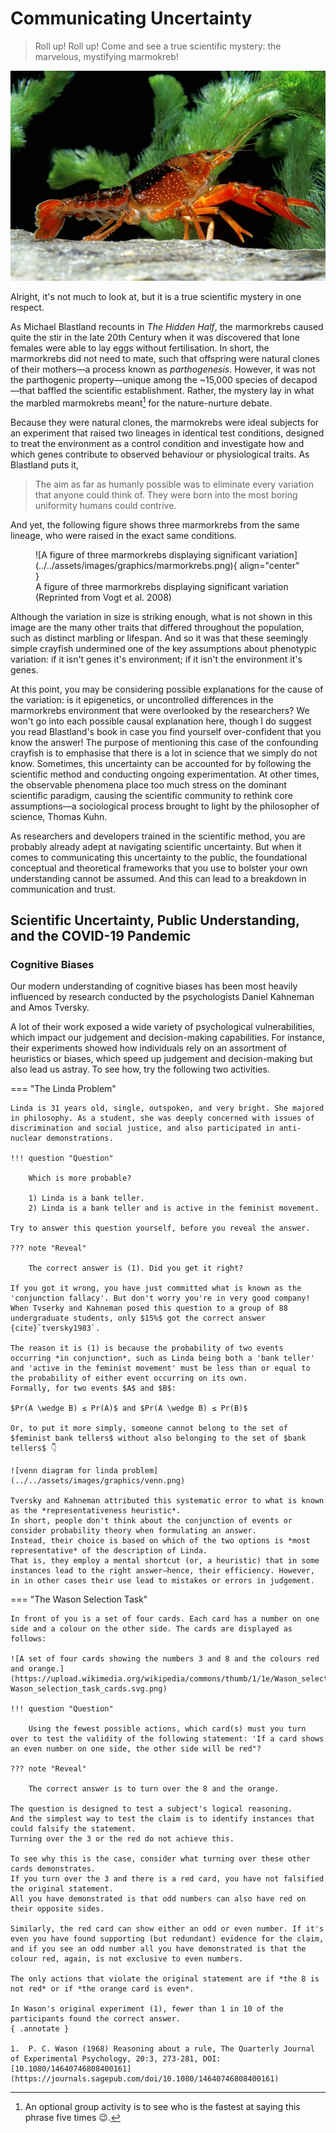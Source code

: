 # Communicating Uncertainty

>Roll up! Roll up! Come and see a true scientific mystery: the marvelous, mystifying marmokreb!

![A picture of a marmorkreb](../../assets/images/graphics/marmorkreb.jpeg)

Alright, it's not much to look at, but it is a true scientific mystery in one respect.

As Michael Blastland recounts in *The Hidden Half*, the marmorkrebs caused quite the stir in the late 20th Century when it was discovered that lone females were able to lay eggs without fertilisation.
In short, the marmorkrebs did not need to mate, such that offspring were natural clones of their mothers—a process known as *parthogenesis*.
However, it was not the parthogenic property—unique among the ~15,000 species of decapod—that baffled the scientific establishment.
Rather, the mystery lay in what the marbled marmokrebs meant[^tongue] for the nature-nurture debate.

[^tongue]: An optional group activity is to see who is the fastest at saying this phrase five times 😉.

Because they were natural clones, the marmokrebs were ideal subjects for an experiment that raised two lineages in identical test conditions, designed to treat the environment as a control condition and investigate how and which genes contribute to observed behaviour or physiological traits.
As Blastland puts it,

> The aim as far as humanly possible was to eliminate every variation that anyone could think of. They were born into the most boring uniformity humans could contrive.

And yet, the following figure shows three marmorkrebs from the same lineage, who were raised in the exact same conditions.

<figure markdown>
  ![A figure of three marmorkrebs displaying significant variation](../../assets/images/graphics/marmorkrebs.png){ align="center" }
  <figcaption>A figure of three marmorkrebs displaying significant variation (Reprinted from Vogt et al. 2008)</figcaption>
</figure>

Although the variation in size is striking enough, what is not shown in this image are the many other traits that differed throughout the population, such as distinct marbling or lifespan.
And so it was that these seemingly simple crayfish undermined one of the key assumptions about phenotypic variation: if it isn't genes it's environment; if it isn't the environment it's genes.

At this point, you may be considering possible explanations for the cause of the variation: is it epigenetics, or uncontrolled differences in the marmorkrebs environment that were overlooked by the researchers?
We won't go into each possible causal explanation here, though I do suggest you read Blastland's book in case you find yourself over-confident that you know the answer!
The purpose of mentioning this case of the confounding crayfish is to emphasise that there is a lot in science that we simply do not know.
Sometimes, this uncertainty can be accounted for by following the scientific method and conducting ongoing experimentation.
At other times, the observable phenomena place too much stress on the dominant scientific paradigm, causing the scientific community to rethink core assumptions—a sociological process brought to light by the philosopher of science, Thomas Kuhn.

As researchers and developers trained in the scientific method, you are probably already adept at navigating scientific uncertainty.
But when it comes to communicating this uncertainty to the public, the foundational conceptual and theoretical frameworks that you use to bolster your own understanding cannot be assumed.
And this can lead to a breakdown in communication and trust.

## Scientific Uncertainty, Public Understanding, and the COVID-19 Pandemic

### Cognitive Biases

Our modern understanding of cognitive biases has been most heavily influenced by research conducted by the psychologists Daniel Kahneman and Amos Tversky.

A lot of their work exposed a wide variety of psychological vulnerabilities, which impact our judgement and decision-making capabilities.
For instance, their experiments showed how individuals rely on an assortment of heuristics or biases, which speed up judgement and decision-making but also lead us astray.
To see how, try the following two activities.

=== "The Linda Problem"

    Linda is 31 years old, single, outspoken, and very bright. She majored in philosophy. As a student, she was deeply concerned with issues of discrimination and social justice, and also participated in anti-nuclear demonstrations.
    
    !!! question "Question"
    
        Which is more probable?
    
        1) Linda is a bank teller.
        2) Linda is a bank teller and is active in the feminist movement.

    Try to answer this question yourself, before you reveal the answer.

    ??? note "Reveal"

        The correct answer is (1). Did you get it right?

    If you got it wrong, you have just committed what is known as the 'conjunction fallacy'. But don't worry you're in very good company!
    When Tvserky and Kahneman posed this question to a group of 88 undergraduate students, only $15%$ got the correct answer {cite}`tversky1983`. 
    
    The reason it is (1) is because the probability of two events occurring *in conjunction*, such as Linda being both a 'bank teller' and 'active in the feminist movement' must be less than or equal to the probability of either event occurring on its own. 
    Formally, for two events $A$ and $B$:
    
    $Pr(A \wedge B) ≤ Pr(A)$ and $Pr(A \wedge B) ≤ Pr(B)$
    
    Or, to put it more simply, someone cannot belong to the set of $feminist bank tellers$ without also belonging to the set of $bank tellers$ 👇
    
    ![venn diagram for linda problem](../../assets/images/graphics/venn.png)
    
    Tversky and Kahneman attributed this systematic error to what is known as the *representativeness heuristic*. 
    In short, people don't think about the conjunction of events or consider probability theory when formulating an answer.
    Instead, their choice is based on which of the two options is *most representative* of the description of Linda. 
    That is, they employ a mental shortcut (or, a heuristic) that in some instances lead to the right answer—hence, their efficiency. However, in in other cases their use lead to mistakes or errors in judgement.

=== "The Wason Selection Task"
    
    In front of you is a set of four cards. Each card has a number on one side and a colour on the other side. The cards are displayed as follows:

    ![A set of four cards showing the numbers 3 and 8 and the colours red and orange.](https://upload.wikimedia.org/wikipedia/commons/thumb/1/1e/Wason_selection_task_cards.svg/2880px-Wason_selection_task_cards.svg.png)
    
    !!! question "Question"
    
        Using the fewest possible actions, which card(s) must you turn over to test the validity of the following statement: 'If a card shows an even number on one side, the other side will be red"?
    
    ??? note "Reveal"

        The correct answer is to turn over the 8 and the orange.
    
    The question is designed to test a subject's logical reasoning.
    And the simplest way to test the claim is to identify instances that could falsify the statement.
    Turning over the 3 or the red do not achieve this.

    To see why this is the case, consider what turning over these other cards demonstrates.
    If you turn over the 3 and there is a red card, you have not falsified the original statement.
    All you have demonstrated is that odd numbers can also have red on their opposite sides.
    
    Similarly, the red card can show either an odd or even number. If it's even you have found supporting (but redundant) evidence for the claim, and if you see an odd number all you have demonstrated is that the colour red, again, is not exclusive to even numbers.

    The only actions that violate the original statement are if *the 8 is not red* or if *the orange card is even*.

    In Wason's original experiment (1), fewer than 1 in 10 of the participants found the correct answer.
    { .annotate }
    
    1.  P. C. Wason (1968) Reasoning about a rule, The Quarterly Journal of Experimental Psychology, 20:3, 273-281, DOI: [10.1080/14640746808400161](https://journals.sagepub.com/doi/10.1080/14640746808400161)




